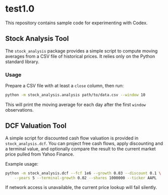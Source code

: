 # test1.0

This repository contains sample code for experimenting with Codex.

## Stock Analysis Tool

The `stock_analysis` package provides a simple script to compute moving
averages from a CSV file of historical prices. It relies only on the
Python standard library.

### Usage

Prepare a CSV file with at least a `close` column, then run:

```bash
python -m stock_analysis.analysis path/to/data.csv --window 10
```

This will print the moving average for each day after the first
`window` observations.

## DCF Valuation Tool

A simple script for discounted cash flow valuation is provided in
`stock_analysis.dcf`. You can project free cash flows, apply discounting
and a terminal value, and optionally compare the result to the current
market price pulled from Yahoo Finance.

Example usage:

```bash
python -m stock_analysis.dcf --fcf 1e6 --growth 0.03 --discount 0.1 \
    --years 5 --terminal-growth 0.02 --shares 1000000 --ticker AAPL
```

If network access is unavailable, the current price lookup will fail
silently.
